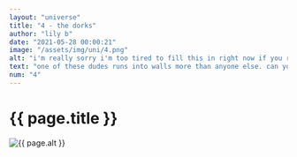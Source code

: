 ```yaml
--- 
layout: "universe" 
title: "4 - the dorks" 
author: "lily b" 
date: "2021-05-28 00:00:21" 
image: "/assets/img/uni/4.png" 
alt: "i'm really sorry i'm too tired to fill this in right now if you really need the alt text then dm me i guess" 
text: "one of these dudes runs into walls more than anyone else. can you guess who"
num: "4" 
--- 
```

 
<h1>{{ page.title }}</h1> 
<img src="{{ site.baseurl }}{{ page.image }}" alt="{{ page.alt }}" title="{{ page.text }}"> 
